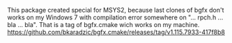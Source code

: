This package created special for MSYS2, because last clones of bgfx 
don't works on my Windows 7 with compilation error 
somewhere on "... rpch.h ... bla ... bla".
That is a tag of bgfx.cmake wich works on my machine.
https://github.com/bkaradzic/bgfx.cmake/releases/tag/v1.115.7933-417f8b8